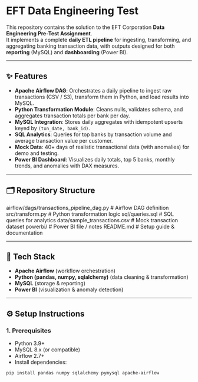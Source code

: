 # EFT Data Engineering Test  

This repository contains the solution to the EFT Corporation **Data Engineering Pre-Test Assignment**.  
It implements a complete **daily ETL pipeline** for ingesting, transforming, and aggregating banking transaction data, with outputs designed for both **reporting** (MySQL) and **dashboarding** (Power BI).  

---

## ✨ Features
- **Apache Airflow DAG**: Orchestrates a daily pipeline to ingest raw transactions (CSV / S3), transform them in Python, and load results into MySQL.  
- **Python Transformation Module**: Cleans nulls, validates schema, and aggregates transaction totals per bank per day.  
- **MySQL Integration**: Stores daily aggregates with idempotent upserts keyed by `(txn_date, bank_id)`.  
- **SQL Analytics**: Queries for top banks by transaction volume and average transaction value per customer.  
- **Mock Data**: 40+ days of realistic transactional data (with anomalies) for demo and testing.  
- **Power BI Dashboard**: Visualizes daily totals, top 5 banks, monthly trends, and anomalies with DAX measures.  

---

## 🗂️ Repository Structure
airflow/dags/transactions_pipeline_dag.py # Airflow DAG definition
src/transform.py # Python transformation logic
sql/queries.sql # SQL queries for analytics
data/sample_transactions.csv # Mock transaction dataset
powerbi/ # Power BI file / notes
README.md # Setup guide & documentation


---

## 🚀 Tech Stack
- **Apache Airflow** (workflow orchestration)  
- **Python (pandas, numpy, sqlalchemy)** (data cleaning & transformation)  
- **MySQL** (storage & reporting)  
- **Power BI** (visualization & anomaly detection)  

---

## ⚙️ Setup Instructions  

### 1. Prerequisites
- Python 3.9+  
- MySQL 8.x (or compatible)  
- Airflow 2.7+  
- Install dependencies:  
```bash
pip install pandas numpy sqlalchemy pymysql apache-airflow
